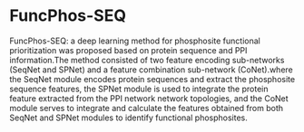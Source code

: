 # FuncPhos-SEQ
FuncPhos-SEQ: a deep learning method for phosphosite functional prioritization was proposed based on protein sequence and PPI information.The method consisted of two feature encoding sub-networks (SeqNet and SPNet) and a feature combination sub-network (CoNet).where the SeqNet module encodes protein sequences and extract the phosphosite sequence features, the SPNet module is used to integrate the protein feature extracted from the PPI network network topologies, and the CoNet module serves to integrate and calculate the features obtained from both SeqNet and SPNet modules to identify functional phosphosites.

